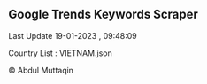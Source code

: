 

## Google Trends Keywords Scraper 
 
Last Update 19-01-2023 , 09:48:09

Country List :
VIETNAM.json



© Abdul Muttaqin 
